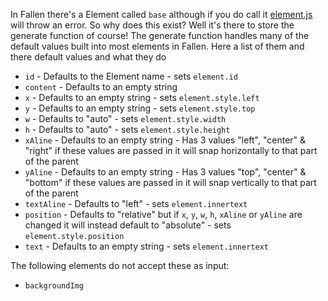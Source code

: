 In Fallen there's a Element called `base` although if you do call it [element.js](element.js.md) will throw an error. So why does this exist? Well it's there to store the generate function of course! The generate function handles many of the default values built into most elements in Fallen. Here a list of them and there default values and what they do
 - `id` - Defaults to the Element name - sets `element.id`
 - `content` - Defaults to an empty string 
 - `x` - Defaults to an empty string - sets `element.style.left`
 - `y` - Defaults to an empty string - sets `element.style.top`
 - `w` - Defaults to "auto" - sets `element.style.width`
 - `h` - Defaults to "auto" - sets `element.style.height`
 - `xAline` - Defaults to an empty string - Has 3 values "left", "center" & "right" if these values are passed in it will snap horizontally to that part of the parent
 - `yAline` - Defaults to an empty string - Has 3 values "top", "center" & "bottom" if these values are passed in it will snap vertically to that part of the parent
 - `textAline` - Defaults to "left" - sets `element.innertext`
 - `position` - Defaults to "relative" but if `x`, `y`, `w`, `h`, `xAline` or `yAline` are changed it will instead default to "absolute" - sets `element.style.position`
 - `text` - Defaults to an empty string - sets `element.innertext`
 
The following elements do not accept these as input: 
 - `backgroundImg`